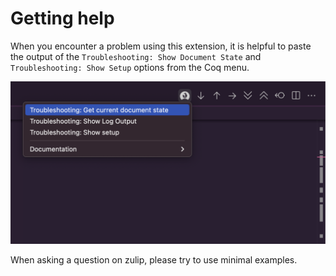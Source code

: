 # Getting help

When you encounter a problem using this extension, it is helpful to paste the output of the ```Troubleshooting: Show Document State``` and ```Troubleshooting: Show Setup``` options from the Coq menu.

![Troubleshooting menu options](./troubleshooting.png)

When asking a question on zulip, please try to use minimal examples.